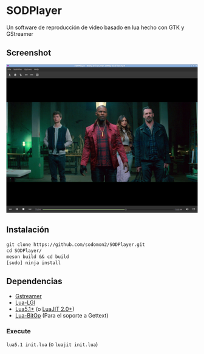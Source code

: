 # SODPlayer
Un software de reproducción de video basado en lua hecho con GTK y GStreamer

## Screenshot

![screenshot](https://github.com/sodomon2/project-screenshot/blob/master/SODPlayer/screenshot.png?raw=true)

## Instalación

```
git clone https://github.com/sodomon2/SODPlayer.git
cd SODPlayer/
meson build && cd build
[sudo] ninja install
```

## Dependencias 

- [Gstreamer](https://gstreamer.freedesktop.org/download/)
- [Lua-LGI](https://github.com/pavouk/lgi)
- [Lua5.1+](https://www.lua.org/download.html) (o [LuaJIT 2.0+](https://luajit.org/))
- [Lua-BitOp](http://bitop.luajit.org/download.html) (Para el soporte a Gettext)

### Execute

`lua5.1 init.lua` (o `luajit init.lua`)
